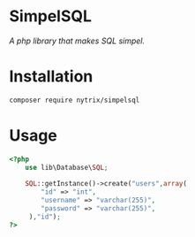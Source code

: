 # SimpelSQL
_A php library that makes SQL simpel._


# Installation
```sh
composer require nytrix/simpelsql
```
# Usage
```php
<?php
    use lib\Database\SQL;
    
    SQL::getInstance()->create("users",array(
        "id" => "int",
        "username" => "varchar(255)",
        "password" => "varchar(255)",
     ),"id");
?>
```



